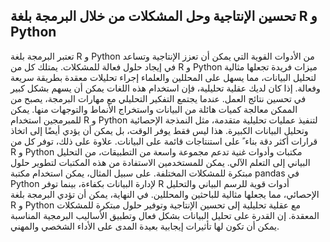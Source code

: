## تحسين الإنتاجية وحل المشكلات من خلال البرمجة بلغة R و Python

تعتبر البرمجة بلغة R و Python من الأدوات القوية التي يمكن أن تعزز الإنتاجية وتساعد في إيجاد حلول فعالة للمشكلات. يمتلك كل من R و Python ميزات فريدة تجعلها مثالية لتحليل البيانات، مما يسهل على المحللين والعلماء إجراء تحليلات معقدة بطريقة سريعة وفعالة. إذا كان لديك عقلية تحليلية، فإن استخدام هذه اللغات يمكن أن يسهم بشكل كبير في تحسين نتائج العمل. عندما يجتمع التفكير التحليلي مع مهارات البرمجة، يصبح من الممكن معالجة كميات هائلة من البيانات واستخراج الأنماط والتوجهات منها. يمكن للمبرمجين استخدام R و Python لتنفيذ عمليات تحليلية متقدمة، مثل النمذجة الإحصائية وتحليل البيانات الكبيرة. هذا ليس فقط يوفر الوقت، بل يمكن أن يؤدي أيضًا إلى اتخاذ قرارات أكثر دقة بناء ً  على استنتاجات قائمة على البيانات. علاوة على ذلك، توفر كل من R و Python مكتبات وأدوات غنية تدعم مجموعة واسعة من التطبيقات، من التحليل البياني إلى التعلم الآلي. يمكن للمستخدمين الاستفادة من هذه المكتبات لتطوير حلول مبتكرة للمشكلات المختلفة. على سبيل المثال، يمكن استخدام مكتبة pandas في Python لإدارة البيانات بكفاءة، بينما توفر R أدوات قوية للرسم البياني والتحليل الإحصائي، مما يجعلها مثالية للباحثين والمحللين. في النهاية، يمكن أن تؤدي البرمجة بلغة R و Python مع عقلية تحليلية إلى تحسين الإنتاجية وتوفير حلول مبتكرة للمشكلات المعقدة. إن القدرة على تحليل البيانات بشكل فعال وتطبيق الأساليب البرمجية المناسبة يمكن أن تكون لها تأثيرات إيجابية بعيدة المدى على الأداء الشخصي والمهني.